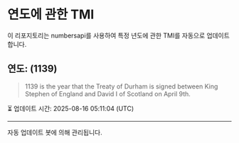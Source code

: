 
# 연도에 관한 TMI

이 리포지토리는 numbersapi를 사용하여 특정 년도에 관한 TMI를 자동으로 업데이트합니다.

## 연도: (1139)
> 1139 is the year that the Treaty of Durham is signed between King Stephen of England and David I of Scotland on April 9th.

⏳ 업데이트 시간: 2025-08-16 05:11:04 (UTC)

---
자동 업데이트 봇에 의해 관리됩니다.

